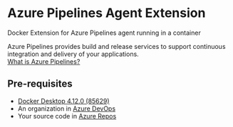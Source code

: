 # Azure Pipelines Agent Extension
Docker Extension for Azure Pipelines agent running in a container

Azure Pipelines provides build and release services to support continuous integration and delivery of your applications.  
[What is Azure Pipelines?](https://learn.microsoft.com/en-us/azure/devops/pipelines/get-started/what-is-azure-pipelines?view=azure-devops)

## Pre-requisites
 * [Docker Desktop 4.12.0 (85629)](https://www.docker.com/products/docker-desktop/)
 * An organization in [Azure DevOps](https://learn.microsoft.com/en-us/azure/devops/organizations/accounts/create-organization?view=azure-devops)
 *  Your source code in [Azure Repos](https://learn.microsoft.com/en-us/azure/devops/repos/get-started/what-is-repos?view=azure-devops)
